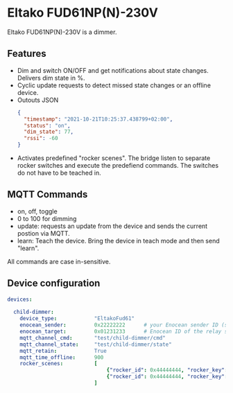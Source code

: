 
# Eltako FUD61NP(N)-230V

Eltako FUD61NP(N)-230V is a dimmer.

## Features

- Dim and switch ON/OFF and get notifications about state changes. Delivers dim state in %.
- Cyclic update requests to detect missed state changes or an  offline device.
- Outouts JSON
    ```json
    {
      "timestamp": "2021-10-21T10:25:37.438799+02:00", 
      "status": "on",
      "dim_state": 77,
      "rssi": -60
    }
    ```
- Activates predefined "rocker scenes". The bridge listen to separate rocker switches and execute 
  the predefiend commands. The switches do not have to be teached in.

## MQTT Commands

- on, off, toggle
- 0 to 100 for dimming
- update: requests an update from the device and sends the current postion via MQTT.
- learn: Teach the device. Bring the device in teach mode and then send "learn".

All commands are case in-sensitive.

## Device configuration

```yaml
devices:
  
  child-dimmer:
    device_type:            "EltakoFud61"
    enocean_sender:         0x22222222      # your Enocean sender ID (specific to you USB device!)
    enocean_target:         0x01231233      # Enocean ID of the relay switch
    mqtt_channel_cmd:       "test/child-dimmer/cmd"
    mqtt_channel_state:     "test/child-dimmer/state"
    mqtt_retain:            True
    mqtt_time_offline:      900
    rocker_scenes:          [
                                {"rocker_id": 0x44444444, "rocker_key": 2, "command": "toggle"},
                                {"rocker_id": 0x44444444, "rocker_key": 3, "command": "toggle"},
                            ]
```
